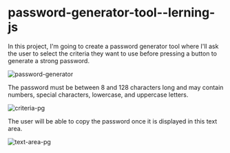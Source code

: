 # password-generator-tool--lerning-js
In this project, I'm going to create a password generator tool where I'll ask the user to select the criteria they want to use before pressing a button to generate a strong password.

![password-generator](https://user-images.githubusercontent.com/111724137/217151276-91c09264-60ae-4b2b-83f7-dc7e65abe887.JPG)

The password must be between 8 and 128 characters long and may contain numbers, special characters, lowercase, and uppercase letters.

![criteria-pg](https://user-images.githubusercontent.com/111724137/217151569-941fc6a9-f3df-4ead-ae0c-010bf4390f05.JPG)

The user will be able to copy the password once it is displayed in this text area.

![text-area-pg](https://user-images.githubusercontent.com/111724137/217151321-46647e1d-aa2d-47db-a14f-1d7655921331.JPG)



